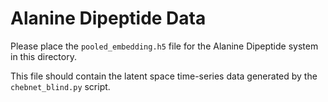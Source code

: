 # Alanine Dipeptide Data

Please place the `pooled_embedding.h5` file for the Alanine Dipeptide system in this directory.

This file should contain the latent space time-series data generated by the `chebnet_blind.py` script.
